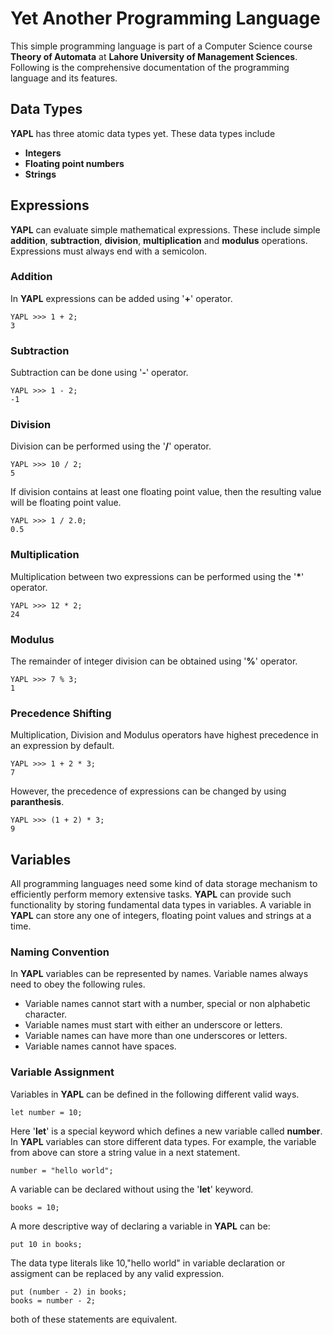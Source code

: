 # Yet Another Programming Language

This simple programming language is part of a Computer Science course **Theory of Automata** at **Lahore University of Management Sciences**. Following is the comprehensive documentation of the programming language and its features.


## Data Types

**YAPL** has three atomic data types yet. These data types include

 - **Integers**
 - **Floating point numbers**
 - **Strings**

## Expressions

**YAPL** can evaluate simple mathematical expressions. These include simple **addition**, **subtraction**, **division**, **multiplication** and **modulus** operations. Expressions must always end with a semicolon.

### Addition
In **YAPL** expressions can be added using '**+**' operator.

    YAPL >>> 1 + 2;
    3
### Subtraction

Subtraction can be done using '**-**' operator.

    YAPL >>> 1 - 2;
    -1

### Division

Division can be performed using the '**/**' operator.

    YAPL >>> 10 / 2;
    5
  If division contains at least one floating point value, then the resulting value will be floating point value.


    YAPL >>> 1 / 2.0;
    0.5

### Multiplication

Multiplication between two expressions can be performed using the '**\***' operator.

    YAPL >>> 12 * 2;
    24

### Modulus
The remainder of integer division can be obtained using '**%**' operator.

    YAPL >>> 7 % 3;
    1

### Precedence Shifting

 Multiplication, Division and Modulus operators have highest precedence in an expression by default.


    YAPL >>> 1 + 2 * 3;
    7
   However, the precedence of expressions can be changed by using **paranthesis**.


    YAPL >>> (1 + 2) * 3;
    9


## Variables

All programming languages need some kind of data storage mechanism to efficiently perform memory extensive tasks. **YAPL** can provide such functionality by storing fundamental data types in variables. A variable in **YAPL** can store any one of integers, floating point values and strings at a time.

### Naming Convention

In **YAPL** variables can be represented by names. Variable names always need to obey the following rules.

 - Variable names cannot start with a number, special or non alphabetic character.
 - Variable names must start with either an underscore or letters.
 - Variable names can have more than one underscores or letters.
 - Variable names cannot have spaces.

### Variable Assignment

Variables in **YAPL** can be defined in the following different valid ways.

    let number = 10;

Here '**let**' is a special keyword which defines a new variable called **number**. In **YAPL** variables can store different data types. For example, the variable from above can store a string value in a next statement.


    number = "hello world";
A variable can be declared without using the '**let**' keyword.

    books = 10;
A more descriptive way of declaring a variable in **YAPL** can be:

    put 10 in books;
The data type literals like 10,"hello world" in variable declaration or assigment can be replaced by any valid expression.

    put (number - 2) in books;
    books = number - 2;
 both of these statements are equivalent.
